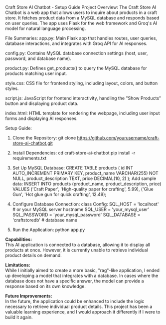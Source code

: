 Craft Store AI Chatbot - Setup Guide
Project Overview:
The Craft Store AI Chatbot is a web app that allows users to inquire about products in a craft store. It fetches product data from a MySQL database and responds based on user queries. The app uses Flask for the web framework and Groq's AI model for natural language processing.


File Summaries:
app.py:
    Main Flask app that handles routes, user queries, database interactions, and integrates with Groq API for AI responses.

config.py:
    Contains MySQL database connection settings (host, user, password, and database name).

product.py:
    Defines get_products() to query the MySQL database for products matching user input.

style.css:
    CSS file for frontend styling, including layout, colors, and button styles.

script.js:
    JavaScript for frontend interactivity, handling the "Show Products" button and displaying product data.

index.html:
    HTML template for rendering the webpage, including user input forms and displaying AI responses.

Setup Guide:
1. Clone the Repository:
    git clone https://github.com/yourusername/craft-store-ai-chatbot.git

2. Install Dependencies:
    cd craft-store-ai-chatbot
    pip install -r requirements.txt

3. Set Up MySQL Database:
    CREATE TABLE products (
        id INT AUTO_INCREMENT PRIMARY KEY,
        product_name VARCHAR(255) NOT NULL,
        product_description TEXT,
        price DECIMAL(10, 2)
    );
    Add sample data:
    INSERT INTO products (product_name, product_description, price) 
    VALUES ('Craft Paper', 'High-quality paper for crafting', 5.99),
        ('Glue Gun', 'Hot glue gun for quick crafting', 12.49);
        
4. Configure Database Connection:
class Config:
    SQL_HOST = 'localhost'  # or your MySQL server hostname
    SQL_USER = 'your_mysql_user'
    SQL_PASSWORD = 'your_mysql_password'
    SQL_DATABASE = 'craftstoredb'  # database name

5. Run the Application:
    python app.py


**Capabilities:**  
This AI application is connected to a database, allowing it to display all products at once. However, it is currently unable to retrieve individual product details on demand.

**Limitations:**  
While I initially aimed to create a more basic, "rag"-like application, I ended up developing a model that integrates with a database. In cases where the database does not have a specific answer, the model can provide a response based on its own knowledge.

**Future Improvements:**  
In the future, the application could be enhanced to include the logic necessary to retrieve individual product details. This project has been a valuable learning experience, and I would approach it differently if I were to build it again.
